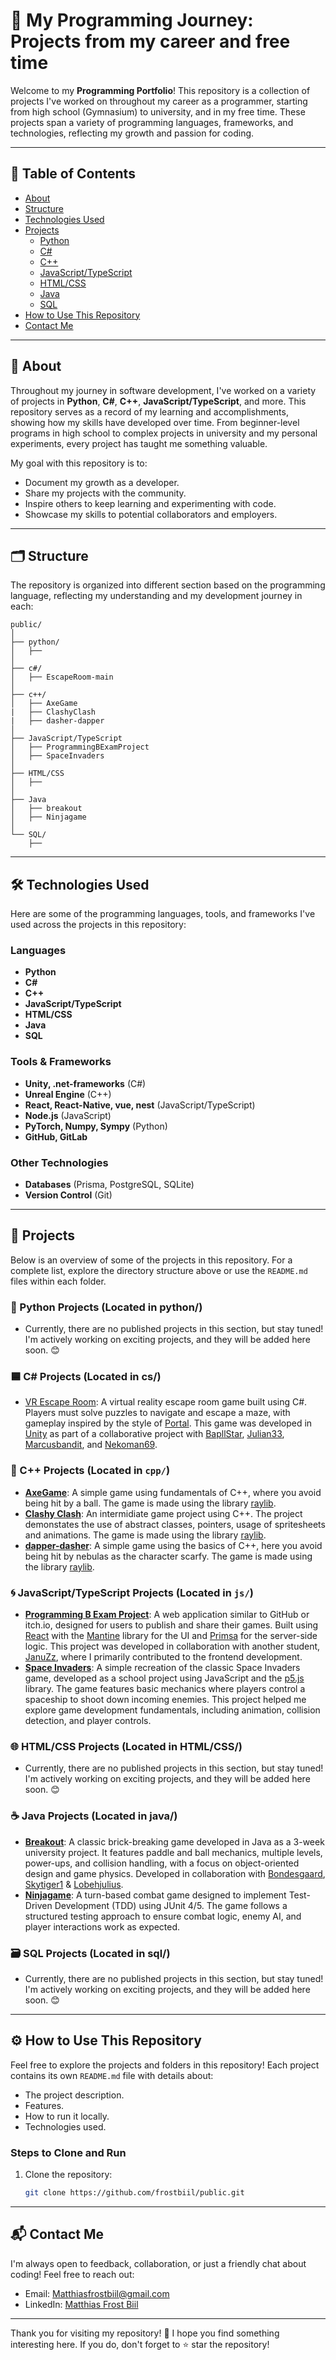 # 🚀 My Programming Journey: Projects from my career and free time

Welcome to my **Programming Portfolio**! This repository is a collection of projects I've worked on throughout my career as a programmer, starting from high school (Gymnasium) to university, and in my free time. These projects span a variety of programming languages, frameworks, and technologies, reflecting my growth and passion for coding.

---

## 📖 Table of Contents
- [About](#about)
- [Structure](#structure)
- [Technologies Used](#technologies-used)
- [Projects](#projects)
  - [Python](#-python-projects)
  - [C#](#-c-projects)
  - [C++](#-c-projects)
  - [JavaScript/TypeScript](#-javascripttypescript-projects)
  - [HTML/CSS](#-htmlcss-projects)
  - [Java](#-java-projects)
  - [SQL](#-sql-projects)
- [How to Use This Repository](#how-to-use-this-repository)
- [Contact Me](#contact-me)

---

## 🌟 About 

Throughout my journey in software development, I've worked on a variety of projects in **Python**, **C#**, **C++**, **JavaScript/TypeScript**, and more. This repository serves as a record of my learning and accomplishments, showing how my skills have developed over time. From beginner-level programs in high school to complex projects in university and my personal experiments, every project has taught me something valuable.

My goal with this repository is to:
- Document my growth as a developer.
- Share my projects with the community.
- Inspire others to keep learning and experimenting with code.
- Showcase my skills to potential collaborators and employers.

---

## 🗂️ Structure

The repository is organized into different section based on the programming language, reflecting my understanding and my development journey in each:

``` plaintext
public/
│
├── python/
│   ├── 
│
├── c#/ 
│   ├── EscapeRoom-main
│
├── c++/ 
│   ├── AxeGame
|   ├── ClashyClash
|   ├── dasher-dapper
│
├── JavaScript/TypeScript 
│   ├── ProgrammingBExamProject
│   ├── SpaceInvaders
│
├── HTML/CSS 
│   ├── 
│
├── Java 
│   ├── breakout
│   ├── Ninjagame
│
└── SQL/
    ├── 
```

---

## 🛠️ Technologies Used

Here are some of the programming languages, tools, and frameworks I've used across the projects in this repository:

### Languages
- **Python**
- **C#**
- **C++**
- **JavaScript/TypeScript**
- **HTML/CSS**
- **Java**
- **SQL**

### Tools & Frameworks
- **Unity, .net-frameworks** (C#)
- **Unreal Engine** (C++)
- **React, React-Native, vue, nest** (JavaScript/TypeScript)
- **Node.js** (JavaScript)
- **PyTorch, Numpy, Sympy** (Python)
- **GitHub, GitLab**

### Other Technologies
- **Databases** (Prisma, PostgreSQL, SQLite)
- **Version Control** (Git)

---

## 🧩 Projects

Below is an overview of some of the projects in this repository. For a complete list, explore the directory structure above or use the `README.md` files within each folder.

### 🐍 Python Projects (Located in python/)
- Currently, there are no published projects in this section, but stay tuned! I'm actively working on exciting projects, and they will be added here soon. 😊

### 🟦 C# Projects (Located in cs/)
- [VR Escape Room](cs/EscapeRoom-main): A virtual reality escape room game built using C#. Players must solve puzzles to navigate and escape a maze, with gameplay inspired by the style of [Portal](https://store.steampowered.com/app/400/Portal/). This game was developed in [Unity](https://unity.com/) as part of a collaborative project with [BapllStar](https://github.com/BapllStar), [Julian33](https://github.com/julian33), [Marcusbandit](https://github.com/marcusbandit), and [Nekoman69](https://github.com/Nekoman69).
  
### 🦖 C++ Projects (Located in `cpp/`)
- **[AxeGame](cpp/AxeGame/)**: A simple game using fundamentals of C++, where you avoid being hit by a ball. The game is made using the library [raylib](https://www.raylib.com/).
- **[Clashy Clash](cpp/AxeGame/)**: An intermidiate game project using C++. The project demonstates the use of abstract classes, pointers, usage of spritesheets and animations. The game is made using the library [raylib](https://www.raylib.com/).
- **[dapper-dasher](cpp/dapper-dasher/)**: A simple game using the basics of C++, here you avoid being hit by nebulas as the character scarfy. The game is made using the library [raylib](https://www.raylib.com/).

### 🌀 JavaScript/TypeScript Projects (Located in `js/`)
- **[Programming B Exam Project](js/ProgrammingBExamProject/)**: A web application similar to GitHub or itch.io, designed for users to publish and share their games. Built using [React](https://react.dev/) with the [Mantine](https://mantine.dev/) library for the UI and [Primsa](https://www.prisma.io/) for the server-side logic. This project was developed in collaboration with another student, [JanuZz](https://github.com/JanuZz), where I primarily contributed to the frontend development.
- **[Space Invaders](js/SpaceInvaders)**: A simple recreation of the classic Space Invaders game, developed as a school project using JavaScript and the [p5.js](https://p5js.org/) library. The game features basic mechanics where players control a spaceship to shoot down incoming enemies. This project helped me explore game development fundamentals, including animation, collision detection, and player controls.

### 🌐 HTML/CSS Projects (Located in HTML/CSS/)
- Currently, there are no published projects in this section, but stay tuned! I'm actively working on exciting projects, and they will be added here soon. 😊

### ☕ Java Projects (Located in java/)
- **[Breakout](java/Breakout)**: A classic brick-breaking game developed in Java as a 3-week university project. It features paddle and ball mechanics, multiple levels, power-ups, and collision handling, with a focus on object-oriented design and game physics. Developed in collaboration with [Bondesgaard](https://github.com/bondegaard), [Skytiger1](https://github.com/skytiger1) & [Lobehjulius](https://github.com/Lobehjulius).
- **[Ninjagame](java/Ninjagame)**: A turn-based combat game designed to implement Test-Driven Development (TDD) using JUnit 4/5. The game follows a structured testing approach to ensure combat logic, enemy AI, and player interactions work as expected.

### 🗃️ SQL Projects (Located in sql/)
- Currently, there are no published projects in this section, but stay tuned! I'm actively working on exciting projects, and they will be added here soon. 😊

---

## ⚙️ How to Use This Repository

Feel free to explore the projects and folders in this repository! Each project contains its own `README.md` file with details about:
- The project description.
- Features.
- How to run it locally.
- Technologies used.

### Steps to Clone and Run
1. Clone the repository:
   ```bash
   git clone https://github.com/frostbiil/public.git

---

## 📬 Contact Me
I'm always open to feedback, collaboration, or just a friendly chat about coding! Feel free to reach out:

- Email: Matthiasfrostbiil@gmail.com
- LinkedIn: [Matthias Frost Biil](https://www.linkedin.com/in/matthias-frost-biil-a1469a198/)

---

Thank you for visiting my repository! 🎉 I hope you find something interesting here. If you do, don't forget to ⭐️ star the repository!
